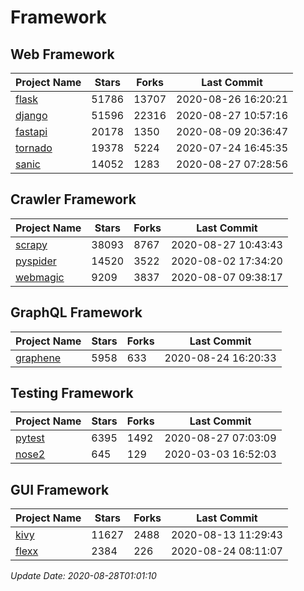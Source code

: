 # Framework

## Web Framework

| Project Name | Stars | Forks | Last Commit |
| ------------ | ----- | ----- | ----------- |
| [flask](https://github.com/pallets/flask) | 51786 | 13707 | 2020-08-26 16:20:21 |
| [django](https://github.com/django/django) | 51596 | 22316 | 2020-08-27 10:57:16 |
| [fastapi](https://github.com/tiangolo/fastapi) | 20178 | 1350 | 2020-08-09 20:36:47 |
| [tornado](https://github.com/tornadoweb/tornado) | 19378 | 5224 | 2020-07-24 16:45:35 |
| [sanic](https://github.com/huge-success/sanic) | 14052 | 1283 | 2020-08-27 07:28:56 |

## Crawler Framework

| Project Name | Stars | Forks | Last Commit |
| ------------ | ----- | ----- | ----------- |
| [scrapy](https://github.com/scrapy/scrapy) | 38093 | 8767 | 2020-08-27 10:43:43 |
| [pyspider](https://github.com/binux/pyspider) | 14520 | 3522 | 2020-08-02 17:34:20 |
| [webmagic](https://github.com/code4craft/webmagic) | 9209 | 3837 | 2020-08-07 09:38:17 |

## GraphQL Framework

| Project Name | Stars | Forks | Last Commit |
| ------------ | ----- | ----- | ----------- |
| [graphene](https://github.com/graphql-python/graphene) | 5958 | 633 | 2020-08-24 16:20:33 |

## Testing Framework

| Project Name | Stars | Forks | Last Commit |
| ------------ | ----- | ----- | ----------- |
| [pytest](https://github.com/pytest-dev/pytest) | 6395 | 1492 | 2020-08-27 07:03:09 |
| [nose2](https://github.com/nose-devs/nose2) | 645 | 129 | 2020-03-03 16:52:03 |

## GUI Framework

| Project Name | Stars | Forks | Last Commit |
| ------------ | ----- | ----- | ----------- |
| [kivy](https://github.com/kivy/kivy) | 11627 | 2488 | 2020-08-13 11:29:43 |
| [flexx](https://github.com/flexxui/flexx) | 2384 | 226 | 2020-08-24 08:11:07 |

*Update Date: 2020-08-28T01:01:10*